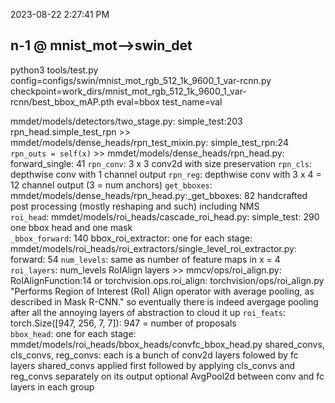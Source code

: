 2023-08-22 2:27:41 PM
## n-1       @ mnist_mot-->swin_det
python3 tools/test.py config=configs/swin/mnist_mot_rgb_512_1k_9600_1_var-rcnn.py checkpoint=work_dirs/mnist_mot_rgb_512_1k_9600_1_var-rcnn/best_bbox_mAP.pth eval=bbox test_name=val

mmdet/models/detectors/two_stage.py: simple_test:203	
	rpn_head.simple_test_rpn >> mmdet/models/dense_heads/rpn_test_mixin.py: simple_test_rpn:24
	`rpn_outs = self(x)` >>  mmdet/models/dense_heads/rpn_head.py: forward_single: 41
		`rpn_conv`: 3 x 3 conv2d with size preservation
		`rpn_cls`: depthwise conv with 1 channel output
		`rpn_reg`: depthwise conv with 3 x 4 = 12 channel output (3 = num anchors)
	`get_bboxes`: mmdet/models/dense_heads/rpn_head.py:_get_bboxes: 82
		handcrafted post processing (mostly reshaping and such) including NMS		
	`roi_head`: mmdet/models/roi_heads/cascade_roi_head.py: simple_test: 290
		one bbox head and one mask		
		`_bbox_forward`: 140
			bbox_roi_extractor: one for each stage: mmdet/models/roi_heads/roi_extractors/single_level_roi_extractor.py: forward: 54
				`num_levels`: same as number of feature maps in x = 4
				`roi_layers`: num_levels RoIAlign layers >> mmcv/ops/roi_align.py: RoIAlignFunction:14
					or torchvision.ops.roi_align: torchvision/ops/roi_align.py
					"Performs Region of Interest (RoI) Align operator with average pooling, as described in Mask R-CNN."
					so eventually there is indeed avergage pooling after all the annoying layers of abstraction to cloud it up
				`roi_feats`: torch.Size([947, 256, 7, 7]): 947 = number of proposals				
			`bbox_head`: one for each stage: mmdet/models/roi_heads/bbox_heads/convfc_bbox_head.py
				shared_convs, cls_convs, reg_convs: each is a bunch of conv2d layers folowed by fc layers
					shared_convs applied first followed by applying cls_convs and reg_convs separately on its output
					optional AvgPool2d between conv and fc layers in each group

			
		
		
		
	

